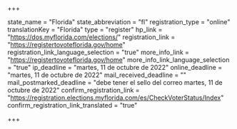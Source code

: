+++

state_name = "Florida"
state_abbreviation = "fl"
registration_type = "online"
translationKey = "Florida"
type = "register"
hp_link = "https://dos.myflorida.com/elections/"
registration_link = "https://registertovoteflorida.gov/home"
registration_link_language_selection = "true"
more_info_link = "https://registertovoteflorida.gov/home"
more_info_link_language_selection = "true"
ip_deadline = "martes, 11 de octubre de 2022"
online_deadline = "martes, 11 de octubre de 2022"
mail_received_deadline = ""
mail_postmarked_deadline = "debe tener el sello del correo martes, 11 de octubre de 2022"
confirm_registration_link = "https://registration.elections.myflorida.com/es/CheckVoterStatus/Index"
confirm_registration_link_translated = "true"

+++